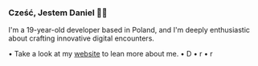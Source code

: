 ### Cześć, Jestem Daniel 👋🏼

I'm a 19-year-old developer based in Poland, and I'm deeply enthusiastic about crafting innovative digital encounters.

  • Take a look at my <a href="https://www.heisdanielade.com">website</a> to lean more about me.
  • D
  • r
  • r
      

<!--
**heisdanielade/heisdanielade** is a ✨ _special_ ✨ repository because its `README.md` (this file) appears on your GitHub profile.

Here are some ideas to get you started:

- 🔭 I’m currently working on ...
- 🌱 I’m currently learning ...
- 👯 I’m looking to collaborate on ...
- 🤔 I’m looking for help with ...
- 💬 Ask me about ...
- 📫 How to reach me: ...
- 😄 Pronouns: ...
- ⚡ Fun fact: ...
-->
